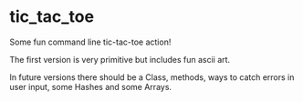 tic_tac_toe
===========

Some fun command line tic-tac-toe action!

The first version is very primitive but includes fun ascii art.

In future versions there should be a Class, methods, ways to catch errors in user input, some Hashes and some Arrays.
